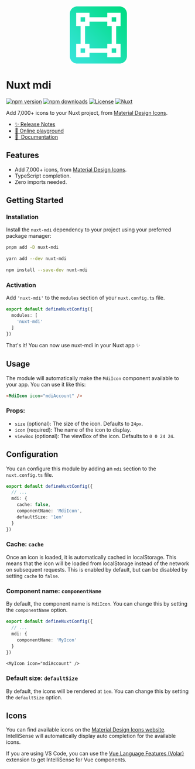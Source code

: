 <p align="center">
    <img src="mdi-svg.png" alt="">
</p>

# Nuxt mdi

[![npm version][npm-version-src]][npm-version-href]
[![npm downloads][npm-downloads-src]][npm-downloads-href]
[![License][license-src]][license-href]
[![Nuxt][nuxt-src]][nuxt-href]

Add 7,000+ icons to your Nuxt project, from [Material Design Icons](https://pictogrammers.com/library/mdi/).

- [✨&nbsp;Release Notes](/CHANGELOG.md)
- [🏀&nbsp;Online playground](https://stackblitz.com/github/your-org/nuxt-mdi?file=playground%2Fapp.vue)
- [📖 &nbsp;Documentation](https://example.com)

## Features

- Add 7,000+ icons, from [Material Design Icons](https://pictogrammers.com/library/mdi/).
- TypeScript completion.
- Zero imports needed.

## Getting Started

### Installation

Install the `nuxt-mdi` dependency to your project using your preferred package manager:

```bash
pnpm add -D nuxt-mdi
```
```bash
yarn add --dev nuxt-mdi
```
```bash
npm install --save-dev nuxt-mdi
```

### Activation

Add `'nuxt-mdi'` to the `modules` section of your `nuxt.config.ts` file.

```ts
export default defineNuxtConfig({
  modules: [
    'nuxt-mdi'
  ]
})
```

That's it! You can now use nuxt-mdi in your Nuxt app ✨

## Usage

The module will automatically make the `MdiIcon` component available to your app. You can use it like this:

```html
<MdiIcon icon="mdiAccount" />
```

### Props:

- `size` (optional): The size of the icon. Defaults to `24px`.
- `icon` (required): The name of the icon to display.
- `viewBox` (optional): The viewBox of the icon. Defaults to `0 0 24 24`.

## Configuration

You can configure this module by adding an `mdi` section to the `nuxt.config.ts` file.

```ts
export default defineNuxtConfig({
  // ...
  mdi: {
    cache: false,
    componentName: 'MdiIcon',
    defaultSize: '1em'
  }
})
```

### Cache: `cache`

Once an icon is loaded, it is automatically cached in localStorage. This means that the icon will be loaded from localStorage instead of the network on subsequent requests. This is enabled by default, but can be disabled by setting `cache` to `false`.

### Component name: `componentName`

By default, the component name is `MdiIcon`. You can change this by setting the `componentName` option.

```ts
export default defineNuxtConfig({
  // ...
  mdi: {
    componentName: 'MyIcon'
  }
})
```

```vue
<MyIcon icon="mdiAccount" />
```

### Default size: `defaultSize`

By default, the icons will be rendered at `1em`. You can change this by setting the `defaultSize` option.

## Icons
You can find available icons on the [Material Design Icons website](https://pictogrammers.com/library/mdi/). IntelliSense will automatically display auto completion for the available icons. 
 
If you are using VS Code, you can use the [Vue Language Features (Volar)](https://marketplace.visualstudio.com/items?itemName=Vue.volar) extension to get IntelliSense for Vue components.

<!-- Badges -->
[npm-version-src]: https://img.shields.io/npm/v/nuxt-mdi/latest.svg?style=flat&colorA=18181B&colorB=28CF8D
[npm-version-href]: https://npmjs.com/package/nuxt-mdi

[npm-downloads-src]: https://img.shields.io/npm/dm/nuxt-mdi.svg?style=flat&colorA=18181B&colorB=28CF8D
[npm-downloads-href]: https://npmjs.com/package/nuxt-mdi

[license-src]: https://img.shields.io/npm/l/nuxt-mdi.svg?style=flat&colorA=18181B&colorB=28CF8D
[license-href]: https://npmjs.com/package/nuxt-mdi

[nuxt-src]: https://img.shields.io/badge/Nuxt-18181B?logo=nuxt.js
[nuxt-href]: https://nuxt.com
